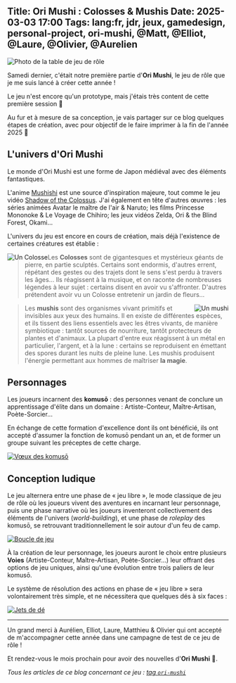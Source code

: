 Title: Ori Mushi : Colosses & Mushis
Date: 2025-03-03 17:00
Tags: lang:fr, jdr, jeux, gamedesign, personal-project, ori-mushi, @Matt, @Elliot, @Laure, @Olivier, @Aurelien
---

![Photo de la table de jeu de rôle](images/2025/03/2025-03-02-OriMushi.jpg)

Samedi dernier, c'était notre première partie d'**Ori Mushi**,
le jeu de rôle que je me suis lancé à créer cette année !

Le jeu n'est encore qu'un prototype, mais j'étais très content de cette première session 🤩

Au fur et à mesure de sa conception, je vais partager sur ce blog quelques étapes de création,
avec pour objectif de le faire imprimer à la fin de l'année 2025 🤞

## L'univers d'Ori Mushi
Le monde d'Ori Mushi est une forme de Japon médiéval avec des éléments fantastiques.

L'anime [Mushishi](https://fr.wikipedia.org/wiki/Mushishi#Anime) est une source d'inspiration majeure, tout comme le jeu vidéo [Shadow of the Colossus](https://fr.wikipedia.org/wiki/Shadow_of_the_Colossus).
J'ai également en tête d'autres œuvres : les séries animées Avatar le maître de l'air & Naruto; les films Princesse Mononoke & Le Voyage de Chihiro; les jeux vidéos Zelda, Ori & the Blind Forest, Okami...

L'univers du jeu est encore en cours de création,
mais déjà l'existence de certaines créatures est établie :

<img alt="Un Colosse" src="images/2025/03/DnD_Stone_Elemental-LadyOfHats-cc0.png"
     style="max-height: 25rem" class="float-left-on-large-devices">

> Les **Colosses** sont de gigantesques et mystérieux géants de pierre, en partie sculptés.
> Certains sont endormis, d'autres errent, répétant des gestes ou des trajets dont le sens s'est perdu à travers les âges...
> Ils réagissent à la musique, et on raconte de nombreuses légendes à leur sujet : certains disent en avoir vu s'affronter. D'autres prétendent avoir vu un Colosse entretenir un jardin de fleurs...

<p class="float-clear"></p>

<img alt="Un mushi" src="images/2025/03/a-handbook-of-cryptogamic-botany-1889-page-415.jpg"
     style="max-height: 14rem" class="float-right-on-large-devices">

> Les **mushis** sont des organismes vivant primitifs et invisibles aux yeux des humains.
> Il en existe de différentes espèces, et ils tissent des liens essentiels avec les êtres vivants, de manière symbiotique : tantôt sources de nourriture, tantôt protecteurs de plantes et d'animaux.
> La plupart d'entre eux réagissent à un métal en particulier, l'argent, et à la lune :
certains se reproduisent en émettant des spores durant les nuits de pleine lune.
> Les mushis produisent l'énergie permettant aux hommes de maîtriser **la magie**.

<p class="float-clear"></p>

## Personnages
Les joueurs incarnent des **komusō** :
des personnes venant de conclure un apprentissage d'élite dans un domaine : Artiste-Conteur, Maître-Artisan, Poète-Sorcier...

En échange de cette formation d'excellence dont ils ont bénéficié,
ils ont accepté d'assumer la fonction de komusō pendant un an,
et de former un groupe suivant les préceptes de cette charge.

[<img alt="Vœux des komusō" src="images/2025/03/VoeuxDesKomusō.jpg" style="max-height: 20rem">](images/2025/03/VoeuxDesKomusō.jpg)

## Conception ludique
Le jeu alternera entre une phase de « jeu libre »,
le mode classique de jeu de rôle où les joueurs vivent des aventures en incarnant leur personnage,
puis une phase narrative où les joueurs inventeront collectivement des éléments de l'univers (_world-building_),
et une phase de _roleplay_ des komusō, se retrouvant traditionnellement le soir autour d'un feu de camp.

[<img alt="Boucle de jeu" src="images/2025/03/GameLoop.jpg" style="max-height: 20rem">](images/2025/03/GameLoop.jpg)

À la création de leur personnage, les joueurs auront le choix entre plusieurs **Voies**
(Artiste-Conteur, Maître-Artisan, Poète-Sorcier...) leur offrant des options de jeu uniques,
ainsi qu'une évolution entre trois paliers de leur komusō.

Le système de résolution des actions en phase de « jeu libre » sera volontairement très simple,
et ne nécessitera que quelques dés à six faces :

[<img alt="Jets de dé" src="images/2025/03/JetsDeDe.png" style="max-height: 20rem">](images/2025/03/JetsDeDe.png)

---

Un grand merci à Aurélien, Elliot, Laure, Matthieu & Olivier
qui ont accepté de m'accompagner cette année dans une campagne de test de ce jeu de rôle !

Et rendez-vous le mois prochain pour avoir des nouvelles d'**Ori Mushi** 👋.

_Tous les articles de ce blog concernant ce jeu : [tag `ori-mushi`](tag/ori-mushi.html)_


<style>
.float-clear { clear: both; }
@media (min-width:815px) {
  .float-left-on-large-devices { float: left; }
  .float-right-on-large-devices { float: right; }
}
</style>

<!-- Com'
* [ ] https://lucas-c.itch.io/
* [ ] mon Discord
* [ ] post sur le fil Ludochaordic du Discord CestPadDuJdr
* [ ] email aux amis
* [ ] https://opale-roliste.com/forum/ressources/vos-creations/
-->
